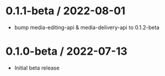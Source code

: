 0.1.1-beta / 2022-08-01
==================

* bump media-editing-api & media-delivery-api to 0.1.2-beta

0.1.0-beta / 2022-07-13
=============
* Initial beta release
